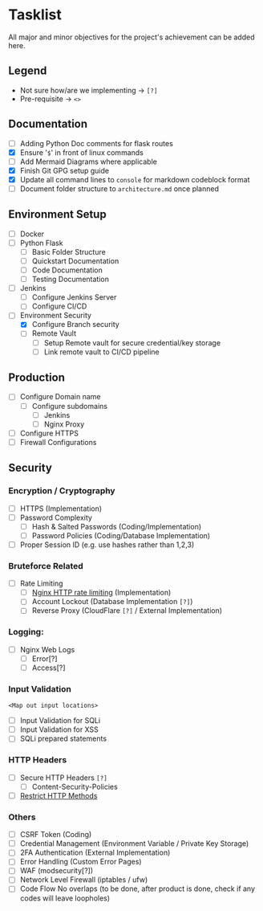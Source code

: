 # Tasklist
All major and minor objectives for the project's achievement can be added here.

## Legend
- Not sure how/are we implementing -> `[?]`
- Pre-requisite -> `<>`

## Documentation
- [ ] Adding Python Doc comments for flask routes
- [x] Ensure '`$`' in front of linux commands
- [ ] Add Mermaid Diagrams where applicable
- [x] Finish Git GPG setup guide
- [x] Update all command lines to `console` for markdown codeblock format
- [ ] Document folder structure to `architecture.md` once planned

## Environment Setup
- [ ] Docker
- [ ] Python Flask
  - [ ] Basic Folder Structure
  - [ ] Quickstart Documentation
  - [ ] Code Documentation
  - [ ] Testing Documentation
- [ ] Jenkins
  - [ ] Configure Jenkins Server
  - [ ] Configure CI/CD
- [ ] Environment Security
  - [x] Configure Branch security
  - [ ] Remote Vault
    - [ ] Setup Remote vault for secure credential/key storage
    - [ ] Link remote vault to CI/CD pipeline

## Production
- [ ] Configure Domain name
  - [ ] Configure subdomains
    - [ ] Jenkins
    - [ ] Nginx Proxy
- [ ] Configure HTTPS
- [ ] Firewall Configurations

## Security

### Encryption / Cryptography
- [ ] HTTPS (Implementation)
- [ ] Password Complexity 
  - [ ] Hash & Salted Passwords (Coding/Implementation)
  - [ ] Password Policies (Coding/Database Implementation)
- [ ] Proper Session ID (e.g. use hashes rather than 1,2,3)
  
### Bruteforce Related
- [ ] Rate Limiting
  - [ ] [Nginx HTTP rate limiting](http://nginx.org/en/docs/http/ngx_http_limit_req_module.html) (Implementation) 
  - [ ] Account Lockout (Database Implementation `[?]`)
  - [ ] Reverse Proxy (CloudFlare `[?]` / External Implementation)

### Logging:
- [ ] Nginx Web Logs
  - [ ] Error[?]
  - [ ] Access[?]

### Input Validation
`<Map out input locations>`
- [ ] Input Validation for SQLi
- [ ] Input Validation for XSS
- [ ] SQLi prepared statements

### HTTP Headers
- [ ] Secure HTTP Headers `[?]`
    - [ ] Content-Security-Policies
- [ ] [Restrict HTTP Methods](https://techtutorialsx.com/2016/12/24/flask-controlling-http-methods-allowed/)

### Others
- [ ] CSRF Token (Coding)
- [ ] Credential Management (Environment Variable / Private Key Storage)
- [ ] 2FA Authentication (External Implementation)
- [ ] Error Handling (Custom Error Pages)
- [ ] WAF (modsecurity[?])
- [ ] Network Level Firewall (iptables / ufw)
- [ ] Code Flow No overlaps (to be done, after product is done, check if any codes will leave loopholes)